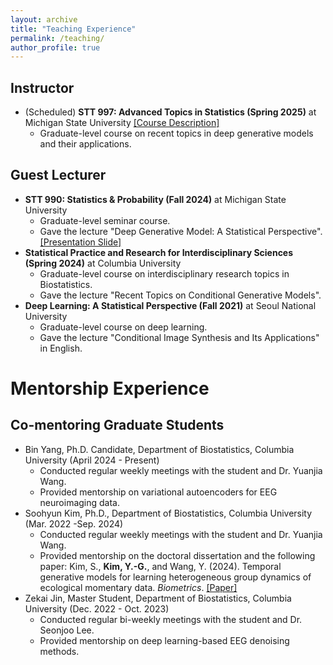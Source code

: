 ```yaml
---
layout: archive
title: "Teaching Experience"
permalink: /teaching/
author_profile: true
---
```


## Instructor
  - (Scheduled) **STT 997: Advanced Topics in Statistics (Spring 2025)** at Michigan State University [[Course Description]](https://github.com/kyg0910/kyg0910.github.io/blob/master/_pages/%5BSTT%20997%5D%20Course%20Description_SS%202025.pdf)
    - Graduate-level course on recent topics in deep generative models and their applications.
    
## Guest Lecturer
  - **STT 990: Statistics & Probability (Fall 2024)** at Michigan State University
    - Graduate-level seminar course.
    - Gave the lecture "Deep Generative Model: A Statistical Perspective". [[Presentation Slide]](https://github.com/kyg0910/kyg0910.github.io/blob/master/_pages/%5BSTT%20990%5D%20Deep%20Generative%20Model_A%20Statistical%20Perspective.pdf)
  - **Statistical Practice and Research for Interdisciplinary Sciences (Spring 2024)** at Columbia University
    - Graduate-level course on interdisciplinary research topics in Biostatistics.
    - Gave the lecture "Recent Topics on Conditional Generative Models".
  - **Deep Learning: A Statistical Perspective (Fall 2021)** at Seoul National University
    - Graduate-level course on deep learning.
    - Gave the lecture "Conditional Image Synthesis and Its Applications" in English.

# Mentorship Experience
      
## Co-mentoring Graduate Students
  - Bin Yang, Ph.D. Candidate, Department of Biostatistics, Columbia University (April 2024 - Present)
    - Conducted regular weekly meetings with the student and Dr. Yuanjia Wang.
    - Provided mentorship on variational autoencoders for EEG neuroimaging data.
  - Soohyun Kim, Ph.D., Department of Biostatistics, Columbia University (Mar. 2022 -Sep. 2024)
    - Conducted regular weekly meetings with the student and Dr. Yuanjia Wang.
    - Provided mentorship on the doctoral dissertation and the following paper:
      Kim, S., **Kim, Y.-G.**, and Wang, Y. (2024). Temporal generative models for learning heterogeneous group dynamics of ecological momentary data. *Biometrics*. [[Paper]](https://academic.oup.com/biometrics/article/80/4/ujae115/7821109)
  - Zekai Jin, Master Student, Department of Biostatistics, Columbia University (Dec. 2022 - Oct. 2023)
    - Conducted regular bi-weekly meetings with the student and Dr. Seonjoo Lee.
    - Provided mentorship on deep learning-based EEG denoising methods.
